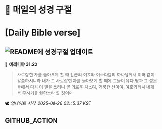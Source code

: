 # 🙏 매일의 성경 구절
# [Daily Bible verse]
## [![README에 성경구절 업데이트](https://github.com/DONGSUKA/first_test/actions/workflows/update-readme-bible.yml/badge.svg)](https://github.com/DONGSUKA/first_test/actions/workflows/update-readme-bible.yml)
<!-- START_BIBLE_VERSE -->
📖 **예레미야 31:23**
> 사로잡힌 자를 돌아오게 할 때 만군의 여호와 이스라엘의 하나님께서 이와 같이 말씀하시니라 내가 그 사로잡힌 자를 돌아오게 할 때에 그들이 유다 땅과 그 성읍들에서 다시 이 말을 쓰리니 곧 의로운 처소여, 거룩한 산이여, 여호와께서 네게 복 주시기를 원하노라 할 것이며

🕊️ _업데이트 시각: 2025-08-26 02:45:37 KST_
  <!-- END_BIBLE_VERSE -->
## GITHUB_ACTION
